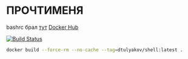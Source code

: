 # ПРОЧТИМЕНЯ #

bashrc брал [тут](https://wiki.archlinux.org/index.php/Color_Bash_Prompt_(Русский))
[Docker Hub](https://hub.docker.com/r/dtulyakov/shell/)

[![Build Status](https://travis-ci.org/dtulyakov/docker-shell.svg?branch=master)](https://travis-ci.org/dtulyakov/docker-shell)

```BASH
docker build --force-rm --no-cache --tag=dtulyakov/shell:latest .
```
